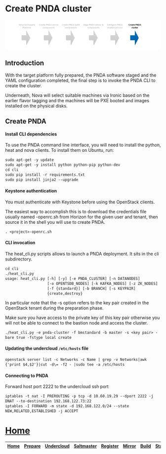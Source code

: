 # Create PNDA cluster

![](../images/breadcrumbs-create.jpg)

## Introduction

With the target platform fully prepared, the PNDA software staged and the YAML configuration completed, the final step is to invoke the PNDA CLI to create the cluster.

Underneath, Nova will select suitable machines via Ironic based on the earlier flavor tagging and the machines will be PXE booted and images installed on the physical disks. 

## Create PNDA

#### Install CLI dependencies

To use the PNDA command line interface, you will need to install the python, heat and nova clients. To install them on Ubuntu, run:

```
sudo apt-get -y update
sudo apt-get -y install python python-pip python-dev
cd cli
sudo pip install -r requirements.txt
sudo pip install jinja2 --upgrade
```

#### Keystone authentication

You must authenticate with Keystone before using the OpenStack clients.

The easiest way to accomplish this is to download the credentials file usually named <project>-openrc.sh from Horizon for the given user and tenant, then source it in the shell you will use to create PNDA.

```
. <project>-openrc.sh
```

#### CLI invocation

The heat_cli.py scripts allows to launch a PNDA deployment. It sits in the cli subdirectory.


```
cd cli
./heat_cli.py
usage: heat_cli.py [-h] [-y] [-e PNDA_CLUSTER] [-n DATANODES]
                   [-o OPENTSDB_NODES] [-k KAFKA_NODES] [-z ZK_NODES]
                   [-f {standard}] [-b BRANCH] [-s KEYPAIR]
                   {create,destroy}
```

In particular note that the -s option refers to the key pair created in the OpenStack tenant during the preparation phase.

Make sure you have access to the private key of this key pair otherwise you will not be able to connect to the bastion node and access the cluster.

```
./heat_cli.py -e pnda-cluster -f bmstandard -b master -s <key pair> -bare true -fstype local create
```

#### Updating the undercloud ```/etc/hosts``` file
```
openstack server list -c Networks -c Name | grep -v Networks|awk {'print $4,$2'}|cut -d\= -f2 - |sudo tee -a /etc/hosts
```

#### Connecting to PNDA

Forward host port 2222 to the undercloud ssh port
```
iptables -t nat -I PREROUTING -p tcp -d 10.60.19.29 --dport 2222 -j DNAT --to-destination 192.168.122.73:22
iptables -I FORWARD -m state -d 192.168.122.0/24 --state NEW,RELATED,ESTABLISHED -j ACCEPT
```

# [Home](../OVERVIEW.md)

| [Home](../OVERVIEW.md) | [Prepare](PREPARE.md) | [Undercloud](UNDERCLOUD.md) | [Saltmaster](SALTMASTER.md) | [Register](REGISTER.md) | [Mirror](MIRROR.md) | [Build](BUILD.md) | [Stage](STAGE.md) | [Configure](CONFIGURE.md) | [Create](CREATE.md) | 
| --- | --- | --- | --- | --- | --- | --- | --- | --- | --- |
